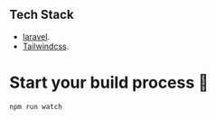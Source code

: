 ## Tech Stack

- [laravel](https://laravel.com/).
- [Tailwindcss](https://tailwindcss.com/docs/guides/laravel).

# Start your build process 🚀
```shellsession
npm run watch
```
